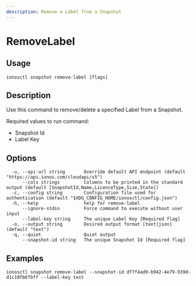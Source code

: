 ```yaml
---
description: Remove a Label from a Snapshot
---
```


# RemoveLabel

## Usage

```text
ionosctl snapshot remove-label [flags]
```

## Description

Use this command to remove/delete a specified Label from a Snapshot.

Required values to run command:

* Snapshot Id
* Label Key

## Options

```text
  -u, --api-url string       Override default API endpoint (default "https://api.ionos.com/cloudapi/v5")
      --cols strings         Columns to be printed in the standard output (default [SnapshotId,Name,LicenceType,Size,State])
  -c, --config string        Configuration file used for authentication (default "$XDG_CONFIG_HOME/ionosctl/config.json")
  -h, --help                 help for remove-label
      --ignore-stdin         Force command to execute without user input
      --label-key string     The unique Label Key [Required flag]
  -o, --output string        Desired output format [text|json] (default "text")
  -q, --quiet                Quiet output
      --snapshot-id string   The unique Snapshot Id [Required flag]
```

## Examples

```text
ionosctl snapshot remove-label --snapshot-id df7f4ad9-b942-4e79-939d-d1c10fb6fbff --label-key test
```

